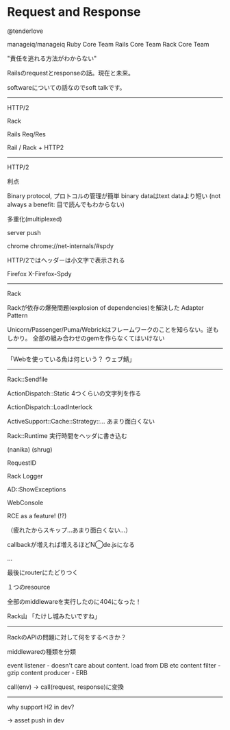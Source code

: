 # Request and Response

@tenderlove

manageiq/manageiq
Ruby Core Team
Rails Core Team
Rack Core Team

"責任を逃れる方法がわからない"

Railsのrequestとresponseの話。現在と未来。

softwareについての話なのでsoft talkです。

----

HTTP/2

Rack

Rails Req/Res

Rail / Rack + HTTP2

----

HTTP/2

利点

Binary protocol, プロトコルの管理が簡単
binary dataはtext dataより短い
(not always a benefit: 目で読んでもわからない)

多重化(multiplexed)

server push

chrome
chrome://net-internals/#spdy

HTTP/2ではヘッダーは小文字で表示される

Firefox
X-Firefox-Spdy

----

Rack

Rackが依存の爆発問題(explosion of dependencies)を解決した
Adapter Pattern

Unicorn/Passenger/Puma/Webrickはフレームワークのことを知らない。逆もしかり。
全部の組み合わせのgemを作らなくてはいけない

----

「Webを使っている魚は何という？ ウェブ鯖」

----

Rack::Sendfile

ActionDispatch::Static
  4つくらいの文字列を作る
  
ActionDispatch::LoadInterlock

ActiveSupport::Cache::Strategy::...
  あまり面白くない

Rack::Runtime
  実行時間をヘッダに書き込む

(nanika)
(shrug)

RequestID

Rack Logger

AD::ShowExceptions

WebConsole

RCE as a feature! (!?)

（疲れたからスキップ…あまり面白くない…）

callbackが増えれば増えるほどN◯de.jsになる

...

最後にrouterにたどりつく

１つのresource

全部のmiddlewareを実行したのに404になった！

Rack山
「たけし城みたいですね」

---

RackのAPIの問題に対して何をするべきか？

middlewareの種類を分類

event listener - doesn't care about content. load from DB etc
content filter - gzip
content producer - ERB

call(env) -> call(request, response)に変換

----

why support H2 in dev?

-> asset push in dev

